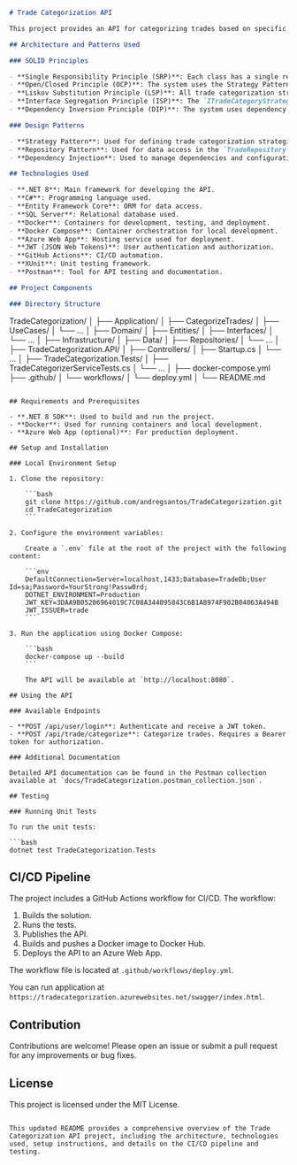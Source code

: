 ﻿```markdown
# Trade Categorization API

This project provides an API for categorizing trades based on specific rules. The solution is built using .NET 8, follows the DDD pattern, and includes JWT authentication for securing the endpoints.

## Architecture and Patterns Used

### SOLID Principles

- **Single Responsibility Principle (SRP)**: Each class has a single responsibility, such as `Trade`, `TradeRepository`, and `TradeCategorizerService`.
- **Open/Closed Principle (OCP)**: The system uses the Strategy Pattern for trade categorization, allowing new strategies to be added without modifying existing code.
- **Liskov Substitution Principle (LSP)**: All trade categorization strategies implement the `ITradeCategoryStrategy` interface and can be used interchangeably.
- **Interface Segregation Principle (ISP)**: The `ITradeCategoryStrategy` interface is focused and specific.
- **Dependency Inversion Principle (DIP)**: The system uses dependency injection to depend on abstractions rather than concrete implementations.

### Design Patterns

- **Strategy Pattern**: Used for defining trade categorization strategies.
- **Repository Pattern**: Used for data access in the `TradeRepository`.
- **Dependency Injection**: Used to manage dependencies and configurations.

## Technologies Used

- **.NET 8**: Main framework for developing the API.
- **C#**: Programming language used.
- **Entity Framework Core**: ORM for data access.
- **SQL Server**: Relational database used.
- **Docker**: Containers for development, testing, and deployment.
- **Docker Compose**: Container orchestration for local development.
- **Azure Web App**: Hosting service used for deployment.
- **JWT (JSON Web Tokens)**: User authentication and authorization.
- **GitHub Actions**: CI/CD automation.
- **XUnit**: Unit testing framework.
- **Postman**: Tool for API testing and documentation.

## Project Components

### Directory Structure

```
TradeCategorization/
│
├── Application/
│   ├── CategorizeTrades/
│   ├── UseCases/
│   └── ...
│
├── Domain/
│   ├── Entities/
│   ├── Interfaces/
│   └── ...
│
├── Infrastructure/
│   ├── Data/
│   ├── Repositories/
│   └── ...
│
├── TradeCategorization.API/
│   ├── Controllers/
│   ├── Startup.cs
│   └── ...
│
├── TradeCategorization.Tests/
│   ├── TradeCategorizerServiceTests.cs
│   └── ...
│
├── docker-compose.yml
├── .github/
│   └── workflows/
│       └── deploy.yml
│
└── README.md
```

## Requirements and Prerequisites

- **.NET 8 SDK**: Used to build and run the project.
- **Docker**: Used for running containers and local development.
- **Azure Web App (optional)**: For production deployment.

## Setup and Installation

### Local Environment Setup

1. Clone the repository:

    ```bash
    git clone https://github.com/andregsantos/TradeCategorization.git
    cd TradeCategorization
    ```

2. Configure the environment variables:

    Create a `.env` file at the root of the project with the following content:

    ```env
    DefaultConnection=Server=localhost,1433;Database=TradeDb;User Id=sa;Password=YourStrong!Passw0rd;
    DOTNET_ENVIRONMENT=Production
    JWT_KEY=3DAA9B05206964019C7C08A344095843C6B1A8974F902B04063A494B
    JWT_ISSUER=trade
    ```

3. Run the application using Docker Compose:

    ```bash
    docker-compose up --build
    ```

    The API will be available at `http://localhost:8080`.

## Using the API

### Available Endpoints

- **POST /api/user/login**: Authenticate and receive a JWT token.
- **POST /api/trade/categorize**: Categorize trades. Requires a Bearer token for authorization.

### Additional Documentation

Detailed API documentation can be found in the Postman collection available at `docs/TradeCategorization.postman_collection.json`.

## Testing

### Running Unit Tests

To run the unit tests:

```bash
dotnet test TradeCategorization.Tests
```

## CI/CD Pipeline

The project includes a GitHub Actions workflow for CI/CD. The workflow:

1. Builds the solution.
2. Runs the tests.
3. Publishes the API.
4. Builds and pushes a Docker image to Docker Hub.
5. Deploys the API to an Azure Web App.

The workflow file is located at `.github/workflows/deploy.yml`.

You can run application at `https://tradecategorization.azurewebsites.net/swagger/index.html`.

## Contribution

Contributions are welcome! Please open an issue or submit a pull request for any improvements or bug fixes.

## License

This project is licensed under the MIT License.
```

This updated README provides a comprehensive overview of the Trade Categorization API project, including the architecture, technologies used, setup instructions, and details on the CI/CD pipeline and testing.